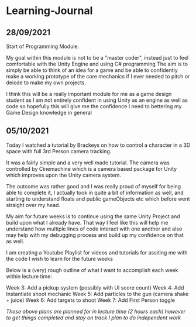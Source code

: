 # Learning-Journal

## 28/09/2021

Start of Programming Module.

My goal within this module is not to be a "master coder", instead just to feel comfortable with the Unity Engine and using C# programming
The aim is to simply be able to think of an idea for a game and be able to confidently make a working prototype of the core mechanics if I ever needed to pitch or deicde to make my own projects.

I think this will be a really important module for me as a game design student as I am not entirely confident in using Unity as an engine as well as code so hopefully this will give me the confidence I need to bettering my Game Design knowledge in general

## 05/10/2021

Today I watched a tutorial by Brackeys on how to control a character in a 3D space with full 3rd Person camera tracking.

It was a fairly simple and a very well made tutorial. The camera was controlled by Cinemachine which is a camera based package for Unity which improves upon the Unity camera system.

The outcome was rather good and I was really proud of myself for being able to complete it, I actually took in quite a bit of information as well, and starting to understand floats and public gameObjects etc which before went straight over my head.

My aim for future weeks is to continue using the same Unity Project and build upon what I already have. That way I feel like this will help me understand how multiple lines of code interact with one another and also may help with my debugging process and build up my confidence on that as well.

I am creating a Youtube Playlist for videos and tutorials for assiting me with the code I wish to learn for the future weeks

Below is a (very) rough outline of what I want to accomplish each week within lecture time:

Week 3: Add a pickup system (possibly with UI score count)
Week 4: Add Instantiate shoot mechanic
Week 5: Add particles to the gun (camera shake + juice)
Week 6: Add targets to shoot
Week 7: Add First Person toggle

*These above plans are planned for in lecture time (2 hours each) however to get things completed and stay on track I plan to do independent work*
